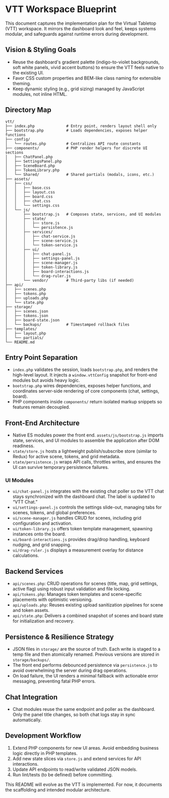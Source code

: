 # VTT Workspace Blueprint

This document captures the implementation plan for the Virtual Tabletop (VTT) workspace. It mirrors the dashboard look and feel, keeps systems modular, and safeguards against runtime errors during development.

## Vision & Styling Goals
- Reuse the dashboard's gradient palette (indigo-to-violet backgrounds, soft white panels, vivid accent buttons) to ensure the VTT feels native to the existing UI.
- Favor CSS custom properties and BEM-like class naming for extensible theming.
- Keep dynamic styling (e.g., grid sizing) managed by JavaScript modules, not inline HTML.

## Directory Map
```
vtt/
├── index.php              # Entry point, renders layout shell only
├── bootstrap.php          # Loads dependencies, exposes helper functions
├── config/
│   └── routes.php         # Centralizes API route constants
├── components/            # PHP render helpers for discrete UI sections
│   ├── ChatPanel.php
│   ├── SettingsPanel.php
│   ├── SceneBoard.php
│   ├── TokenLibrary.php
│   └── Shared/            # Shared partials (modals, icons, etc.)
├── assets/
│   ├── css/
│   │   ├── base.css
│   │   ├── layout.css
│   │   ├── board.css
│   │   ├── chat.css
│   │   └── settings.css
│   └── js/
│       ├── bootstrap.js   # Composes state, services, and UI modules
│       ├── state/
│       │   ├── store.js
│       │   └── persistence.js
│       ├── services/
│       │   ├── chat-service.js
│       │   ├── scene-service.js
│       │   └── token-service.js
│       ├── ui/
│       │   ├── chat-panel.js
│       │   ├── settings-panel.js
│       │   ├── scene-manager.js
│       │   ├── token-library.js
│       │   ├── board-interactions.js
│       │   └── drag-ruler.js
│       └── vendor/        # Third-party libs (if needed)
├── api/
│   ├── scenes.php
│   ├── tokens.php
│   ├── uploads.php
│   └── state.php
├── storage/
│   ├── scenes.json
│   ├── tokens.json
│   ├── board-state.json
│   └── backups/           # Timestamped rollback files
├── templates/
│   ├── layout.php
│   └── partials/
└── README.md
```

## Entry Point Separation
- `index.php` validates the session, loads `bootstrap.php`, and renders the high-level layout. It injects a `window.vttConfig` snapshot for front-end modules but avoids heavy logic.
- `bootstrap.php` wires dependencies, exposes helper functions, and coordinates server-side rendering of core components (chat, settings, board).
- PHP components inside `components/` return isolated markup snippets so features remain decoupled.

## Front-End Architecture
- Native ES modules power the front end. `assets/js/bootstrap.js` imports state, services, and UI modules to assemble the application after DOM readiness.
- `state/store.js` hosts a lightweight publish/subscribe store (similar to Redux) for active scene, tokens, and grid metadata.
- `state/persistence.js` wraps API calls, throttles writes, and ensures the UI can survive temporary persistence failures.

### UI Modules
- `ui/chat-panel.js` integrates with the existing chat poller so the VTT chat stays synchronized with the dashboard chat. The label is updated to “VTT Chat.”
- `ui/settings-panel.js` controls the settings slide-out, managing tabs for scenes, tokens, and global preferences.
- `ui/scene-manager.js` handles CRUD for scenes, including grid configuration and activation.
- `ui/token-library.js` offers token template management, spawning instances onto the board.
- `ui/board-interactions.js` provides drag/drop handling, keyboard nudging, and grid snapping.
- `ui/drag-ruler.js` displays a measurement overlay for distance calculations.

## Backend Services
- `api/scenes.php`: CRUD operations for scenes (title, map, grid settings, active flag) using robust input validation and file locking.
- `api/tokens.php`: Manages token templates and scene-specific placements with optimistic versioning.
- `api/uploads.php`: Reuses existing upload sanitization pipelines for scene and token assets.
- `api/state.php`: Delivers a combined snapshot of scenes and board state for initialization and recovery.

## Persistence & Resilience Strategy
- JSON files in `storage/` are the source of truth. Each write is staged to a temp file and then atomically renamed. Previous versions are stored in `storage/backups/`.
- The front end performs debounced persistence via `persistence.js` to avoid overwhelming the server during drag operations.
- On load failure, the UI renders a minimal fallback with actionable error messaging, preventing fatal PHP errors.

## Chat Integration
- Chat modules reuse the same endpoint and poller as the dashboard. Only the panel title changes, so both chat logs stay in sync automatically.

## Development Workflow
1. Extend PHP components for new UI areas. Avoid embedding business logic directly in PHP templates.
2. Add new state slices via `store.js` and extend services for API interactions.
3. Update API endpoints to read/write validated JSON models.
4. Run lint/tests (to be defined) before committing.

This README will evolve as the VTT is implemented. For now, it documents the scaffolding and intended modular architecture.
